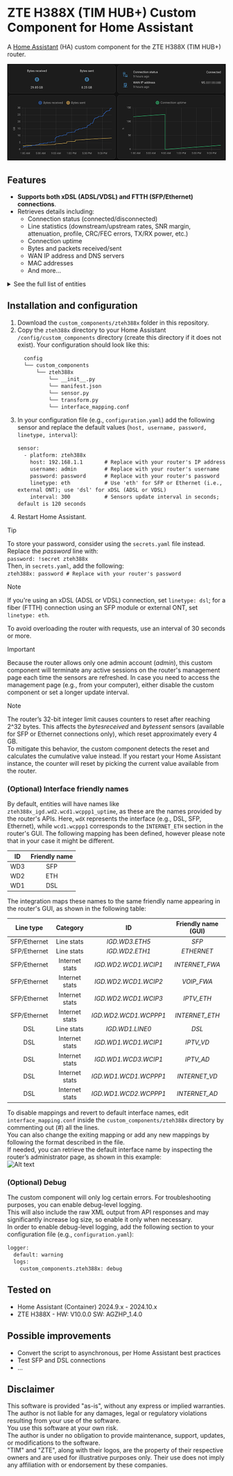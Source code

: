 # ZTE H388X (TIM HUB+) Custom Component for Home Assistant

A [Home Assistant](https://www.home-assistant.io/) (HA) custom component for the ZTE H388X (TIM HUB+) router.

![Alt text](img/example_dashboard.png?raw=true "Example dashboard")

## Features

- **Supports both xDSL (ADSL/VDSL) and FTTH (SFP/Ethernet) connections**.
- Retrieves details including:
  - Connection status (connected/disconnected)
  - Line statistics (downstream/upstream rates, SNR margin, attenuation, profile, CRC/FEC errors, TX/RX power, etc.)
  - Connection uptime
  - Bytes and packets received/sent
  - WAN IP address and DNS servers
  - MAC addresses
  - And more...

<details>
  <summary>See the full list of entities</summary>

  ```
	- zteh388x_dsl_atuc_fec_errors
	- zteh388x_dsl_currentprofile
	- zteh388x_dsl_data_path
	- zteh388x_dsl_downcrc_errors
	- zteh388x_dsl_downinterleavedelay
	- zteh388x_dsl_downinterleavedepth
	- zteh388x_dsl_downstream_attenuation
	- zteh388x_dsl_downstream_current_rate
	- zteh388x_dsl_downstream_max_rate
	- zteh388x_dsl_downstream_noise_margin
	- zteh388x_dsl_downstream_power
	- zteh388x_dsl_downstreaminp
	- zteh388x_dsl_enable
	- zteh388x_dsl_fec_errors
	- zteh388x_dsl_link_retrain
	- zteh388x_dsl_module_type
	- zteh388x_dsl_showtime_start
	- zteh388x_dsl_status
	- zteh388x_dsl_tlinkencapsulationused
	- zteh388x_dsl_upcrc_errors
	- zteh388x_dsl_upinterleavedelay
	- zteh388x_dsl_upinterleavedepth
	- zteh388x_dsl_upstream_attenuation
	- zteh388x_dsl_upstream_current_rate
	- zteh388x_dsl_upstream_max_rate
	- zteh388x_dsl_upstream_noise_margin
	- zteh388x_dsl_upstream_power
	- zteh388x_dsl_upstreaminp
	- zteh388x_ethernet_bytesreceived
	- zteh388x_ethernet_bytessent
	- zteh388x_ethernet_if_errorid
	- zteh388x_ethernet_lastchange
	- zteh388x_ethernet_linkduplex
	- zteh388x_ethernet_linkspeed
	- zteh388x_ethernet_macaddress
	- zteh388x_ethernet_packetsreceived
	- zteh388x_ethernet_packetssent
	- zteh388x_ethernet_singlerxstrength
	- zteh388x_ethernet_singlestatus
	- zteh388x_ethernet_singletxstrength
	- zteh388x_ethernet_status
	- zteh388x_internet_ad_atmencapsulation
	- zteh388x_internet_ad_atmqos
	- zteh388x_internet_ad_authtype
	- zteh388x_internet_ad_connerror
	- zteh388x_internet_ad_connstatus
	- zteh388x_internet_ad_connstatus6
	- zteh388x_internet_ad_conntrigger
	- zteh388x_internet_ad_destaddress
	- zteh388x_internet_ad_dns1
	- zteh388x_internet_ad_dns2
	- zteh388x_internet_ad_dns3
	- zteh388x_internet_ad_enablepassthrough
	- zteh388x_internet_ad_gateway
	- zteh388x_internet_ad_ipaddress
	- zteh388x_internet_ad_ipmode
	- zteh388x_internet_ad_isnat
	- zteh388x_internet_ad_linkmode
	- zteh388x_internet_ad_mode
	- zteh388x_internet_ad_mtu
	- zteh388x_internet_ad_pagetype
	- zteh388x_internet_ad_strservlist
	- zteh388x_internet_ad_sub_destaddress0
	- zteh388x_internet_ad_sub_destaddress1
	- zteh388x_internet_ad_subnetmask
	- zteh388x_internet_ad_transtype
	- zteh388x_internet_ad_uplink
	- zteh388x_internet_ad_uptime
	- zteh388x_internet_ad_username
	- zteh388x_internet_ad_vlanenable
	- zteh388x_internet_ad_wancname
	- zteh388x_internet_ad_wantype
	- zteh388x_internet_ad_workifmac
	- zteh388x_internet_ad_xdslmode
	- zteh388x_internet_eth_authtype
	- zteh388x_internet_eth_connerror
	- zteh388x_internet_eth_connstatus
	- zteh388x_internet_eth_connstatus6
	- zteh388x_internet_eth_conntrigger
	- zteh388x_internet_eth_dns1
	- zteh388x_internet_eth_dns2
	- zteh388x_internet_eth_dns3
	- zteh388x_internet_eth_enablepassthrough
	- zteh388x_internet_eth_gateway
	- zteh388x_internet_eth_ipaddress
	- zteh388x_internet_eth_ipmode
	- zteh388x_internet_eth_isnat
	- zteh388x_internet_eth_linkmode
	- zteh388x_internet_eth_mode
	- zteh388x_internet_eth_mtu
	- zteh388x_internet_eth_pagetype
	- zteh388x_internet_eth_priority
	- zteh388x_internet_eth_strservlist
	- zteh388x_internet_eth_subnetmask
	- zteh388x_internet_eth_transtype
	- zteh388x_internet_eth_uplink
	- zteh388x_internet_eth_uptime
	- zteh388x_internet_eth_username
	- zteh388x_internet_eth_vlanenable
	- zteh388x_internet_eth_vlanid
	- zteh388x_internet_eth_wancname
	- zteh388x_internet_eth_wantype
	- zteh388x_internet_eth_workifmac
	- zteh388x_internet_eth_xdslmode
	- zteh388x_internet_fwa_addressingtype
	- zteh388x_internet_fwa_connerror
	- zteh388x_internet_fwa_connstatus
	- zteh388x_internet_fwa_dns1
	- zteh388x_internet_fwa_dns2
	- zteh388x_internet_fwa_dns3
	- zteh388x_internet_fwa_gateway
	- zteh388x_internet_fwa_ipaddress
	- zteh388x_internet_fwa_ipmode
	- zteh388x_internet_fwa_isnat
	- zteh388x_internet_fwa_linkmode
	- zteh388x_internet_fwa_mode
	- zteh388x_internet_fwa_mtu
	- zteh388x_internet_fwa_pagetype
	- zteh388x_internet_fwa_priority
	- zteh388x_internet_fwa_remainleasetime
	- zteh388x_internet_fwa_strservlist
	- zteh388x_internet_fwa_subnetmask
	- zteh388x_internet_fwa_uplink
	- zteh388x_internet_fwa_uptime
	- zteh388x_internet_fwa_vlanenable
	- zteh388x_internet_fwa_vlanid
	- zteh388x_internet_fwa_wancname
	- zteh388x_internet_fwa_wantype
	- zteh388x_internet_fwa_workifmac
	- zteh388x_internet_fwa_xdslmode
	- zteh388x_internet_vd_authtype
	- zteh388x_internet_vd_connerror
	- zteh388x_internet_vd_connstatus
	- zteh388x_internet_vd_connstatus6
	- zteh388x_internet_vd_conntrigger
	- zteh388x_internet_vd_dns1
	- zteh388x_internet_vd_dns2
	- zteh388x_internet_vd_dns3
	- zteh388x_internet_vd_enablepassthrough
	- zteh388x_internet_vd_gateway
	- zteh388x_internet_vd_ipaddress
	- zteh388x_internet_vd_ipmode
	- zteh388x_internet_vd_isnat
	- zteh388x_internet_vd_linkmode
	- zteh388x_internet_vd_mode
	- zteh388x_internet_vd_mtu
	- zteh388x_internet_vd_pagetype
	- zteh388x_internet_vd_priority
	- zteh388x_internet_vd_strservlist
	- zteh388x_internet_vd_subnetmask
	- zteh388x_internet_vd_transtype
	- zteh388x_internet_vd_uplink
	- zteh388x_internet_vd_uptime
	- zteh388x_internet_vd_username
	- zteh388x_internet_vd_vlanenable
	- zteh388x_internet_vd_vlanid
	- zteh388x_internet_vd_wancname
	- zteh388x_internet_vd_wantype
	- zteh388x_internet_vd_workifmac
	- zteh388x_internet_vd_xdslmode
	- zteh388x_iptv_ad_addressingtype
	- zteh388x_iptv_ad_atmencapsulation
	- zteh388x_iptv_ad_atmqos
	- zteh388x_iptv_ad_connerror
	- zteh388x_iptv_ad_connstatus
	- zteh388x_iptv_ad_destaddress
	- zteh388x_iptv_ad_dns1
	- zteh388x_iptv_ad_dns2
	- zteh388x_iptv_ad_dns3
	- zteh388x_iptv_ad_gateway
	- zteh388x_iptv_ad_ipaddress
	- zteh388x_iptv_ad_ipmode
	- zteh388x_iptv_ad_isnat
	- zteh388x_iptv_ad_linkmode
	- zteh388x_iptv_ad_mode
	- zteh388x_iptv_ad_mtu
	- zteh388x_iptv_ad_pagetype
	- zteh388x_iptv_ad_remainleasetime
	- zteh388x_iptv_ad_strservlist
	- zteh388x_iptv_ad_sub_destaddress0
	- zteh388x_iptv_ad_sub_destaddress1
	- zteh388x_iptv_ad_subnetmask
	- zteh388x_iptv_ad_uplink
	- zteh388x_iptv_ad_uptime
	- zteh388x_iptv_ad_vlanenable
	- zteh388x_iptv_ad_wancname
	- zteh388x_iptv_ad_wantype
	- zteh388x_iptv_ad_workifmac
	- zteh388x_iptv_ad_xdslmode
	- zteh388x_iptv_eth_addressingtype
	- zteh388x_iptv_eth_connerror
	- zteh388x_iptv_eth_connstatus
	- zteh388x_iptv_eth_dns1
	- zteh388x_iptv_eth_dns2
	- zteh388x_iptv_eth_dns3
	- zteh388x_iptv_eth_gateway
	- zteh388x_iptv_eth_ipaddress
	- zteh388x_iptv_eth_ipmode
	- zteh388x_iptv_eth_isnat
	- zteh388x_iptv_eth_linkmode
	- zteh388x_iptv_eth_mode
	- zteh388x_iptv_eth_mtu
	- zteh388x_iptv_eth_pagetype
	- zteh388x_iptv_eth_priority
	- zteh388x_iptv_eth_remainleasetime
	- zteh388x_iptv_eth_strservlist
	- zteh388x_iptv_eth_subnetmask
	- zteh388x_iptv_eth_uplink
	- zteh388x_iptv_eth_uptime
	- zteh388x_iptv_eth_vlanenable
	- zteh388x_iptv_eth_vlanid
	- zteh388x_iptv_eth_wancname
	- zteh388x_iptv_eth_wantype
	- zteh388x_iptv_eth_workifmac
	- zteh388x_iptv_eth_xdslmode
	- zteh388x_iptv_vd_addressingtype
	- zteh388x_iptv_vd_connerror
	- zteh388x_iptv_vd_connstatus
	- zteh388x_iptv_vd_dns1
	- zteh388x_iptv_vd_dns2
	- zteh388x_iptv_vd_dns3
	- zteh388x_iptv_vd_gateway
	- zteh388x_iptv_vd_ipaddress
	- zteh388x_iptv_vd_ipmode
	- zteh388x_iptv_vd_isnat
	- zteh388x_iptv_vd_linkmode
	- zteh388x_iptv_vd_mode
	- zteh388x_iptv_vd_mtu
	- zteh388x_iptv_vd_pagetype
	- zteh388x_iptv_vd_priority
	- zteh388x_iptv_vd_remainleasetime
	- zteh388x_iptv_vd_strservlist
	- zteh388x_iptv_vd_subnetmask
	- zteh388x_iptv_vd_uplink
	- zteh388x_iptv_vd_uptime
	- zteh388x_iptv_vd_vlanenable
	- zteh388x_iptv_vd_vlanid
	- zteh388x_iptv_vd_wancname
	- zteh388x_iptv_vd_wantype
	- zteh388x_iptv_vd_workifmac
	- zteh388x_iptv_vd_xdslmode
	- zteh388x_sfp_bytesreceived
	- zteh388x_sfp_bytessent
	- zteh388x_sfp_if_errorid
	- zteh388x_sfp_lastchange
	- zteh388x_sfp_linkduplex
	- zteh388x_sfp_linkspeed
	- zteh388x_sfp_macaddress
	- zteh388x_sfp_packetsreceived
	- zteh388x_sfp_packetssent
	- zteh388x_sfp_singlerxstrength
	- zteh388x_sfp_singlestatus
	- zteh388x_sfp_singletxstrength
	- zteh388x_sfp_status
	- zteh388x_voip_fwa_addressingtype
	- zteh388x_voip_fwa_connerror
	- zteh388x_voip_fwa_connstatus
	- zteh388x_voip_fwa_dns1
	- zteh388x_voip_fwa_dns2
	- zteh388x_voip_fwa_dns3
	- zteh388x_voip_fwa_gateway
	- zteh388x_voip_fwa_ipaddress
	- zteh388x_voip_fwa_ipmode
	- zteh388x_voip_fwa_isnat
	- zteh388x_voip_fwa_linkmode
	- zteh388x_voip_fwa_mode
	- zteh388x_voip_fwa_mtu
	- zteh388x_voip_fwa_pagetype
	- zteh388x_voip_fwa_priority
	- zteh388x_voip_fwa_remainleasetime
	- zteh388x_voip_fwa_strservlist
	- zteh388x_voip_fwa_subnetmask
	- zteh388x_voip_fwa_uplink
	- zteh388x_voip_fwa_uptime
	- zteh388x_voip_fwa_vlanenable
	- zteh388x_voip_fwa_vlanid
	- zteh388x_voip_fwa_wancname
	- zteh388x_voip_fwa_wantype
	- zteh388x_voip_fwa_workifmac
	- zteh388x_voip_fwa_xdslmode
  ```
</details>

## Installation and configuration

1. Download the `custom_components/zteh388x` folder in this repository.
2. Copy the `zteh388x` directory to your Home Assistant `/config/custom_components` directory (create this directory if it does not exist).
   Your configuration should look like this:
	```
	  config
	  └── custom_components
	      └── zteh388x
	          └── __init__.py
	          └── manifest.json
	          └── sensor.py
	          └── transform.py
	          └── interface_mapping.conf
	```
3. In your configuration file (e.g., `configuration.yaml`) add the following sensor and replace the default values (`host, username, password, linetype, interval`):
	```
	sensor:
	  - platform: zteh388x
	    host: 192.168.1.1       # Replace with your router's IP address
	    username: admin         # Replace with your router's username
	    password: password	    # Replace with your router's password
	    linetype: eth           # Use 'eth' for SFP or Ethernet (i.e., external ONT); use 'dsl' for xDSL (ADSL or VDSL)
	    interval: 300           # Sensors update interval in seconds; default is 120 seconds
	```
4. Restart Home Assistant.

> [!TIP]
> To store your password, consider using the `secrets.yaml` file instead. Replace the *password* line with:\
```password: !secret zteh388x```\
Then, in `secrets.yaml`, add the following:\
```zteh388x: password # Replace with your router's password```

> [!NOTE]
> If you're using an xDSL (ADSL or VDSL) connection, set `linetype: dsl`; for a fiber (FTTH) connection using an SFP module or external ONT, set `linetype: eth`.
> 
> To avoid overloading the router with requests, use an interval of 30 seconds or more.

> [!IMPORTANT]
> Because the router allows only one admin account (*admin*), this custom component will terminate any active sessions on the router's management page each time the sensors are refreshed. In case you need to access the management page (e.g., from your computer), either disable the custom component or set a longer update interval.

> [!NOTE]
> The router’s 32-bit integer limit causes counters to reset after reaching 2^32 bytes. This affects the *bytesreceived* and *bytessent* sensors (available for SFP or Ethernet connections only), which reset approximately every 4 GB.\
> To mitigate this behavior, the custom component detects the reset and calculates the cumulative value instead. If you restart your Home Assistant instance, the counter will reset by picking the current value available from the router.

### (Optional) Interface friendly names

By default, entities will have names like `zteh388x_igd.wd2.wcd1.wcppp1_uptime`, as these are the names provided by the router's APIs. Here, `wdX` represents the interface (e.g., DSL, SFP, Ethernet), while `wcd1.wcppp1` corresponds to the `INTERNET_ETH` section in the router's GUI. The following mapping has been defined, however please note that in your case it might be different.

| **ID** | **Friendly name** |
|:------:|:-----------------:|
|   WD3  |        SFP        |
|   WD2  |        ETH        |
|   WD1  |        DSL        |

The integration maps these names to the same friendly name appearing in the router's GUI, as shown in the following table:

| **Line type** |  **Category**  |         **ID**        | **Friendly name (GUI)** |
|:-------------:|:--------------:|:---------------------:|:-----------------------:|
| SFP/Ethernet  | Line stats     | _IGD.WD3.ETH5_        | _SFP_                   |
| SFP/Ethernet  | Line stats     | _IGD.WD2.ETH1_        | _ETHERNET_              |
| SFP/Ethernet  | Internet stats | _IGD.WD2.WCD1.WCIP1_  | _INTERNET_FWA_          |
| SFP/Ethernet  | Internet stats | _IGD.WD2.WCD1.WCIP2_  | _VOIP_FWA_              |
| SFP/Ethernet  | Internet stats | _IGD.WD2.WCD1.WCIP3_  | _IPTV_ETH_              |
| SFP/Ethernet  | Internet stats | _IGD.WD2.WCD1.WCPPP1_ | _INTERNET_ETH_          |
| DSL           | Line stats     | _IGD.WD1.LINE0_       | _DSL_                   |
| DSL           | Internet stats | _IGD.WD1.WCD1.WCIP1_  | _IPTV_VD_               |
| DSL           | Internet stats | _IGD.WD1.WCD3.WCIP1_  | _IPTV_AD_               |
| DSL           | Internet stats | _IGD.WD1.WCD1.WCPPP1_ | _INTERNET_VD_           |
| DSL           | Internet stats | _IGD.WD1.WCD2.WCPPP1_ | _INTERNET_AD_           |

To disable mappings and revert to default interface names, edit `interface_mapping.conf` inside the `custom_components/zteh388x` directory by commenting out (#) all the lines.\
You can also change the exiting mapping or add any new mappings by following the format described in the file.\
If needed, you can retrieve the default interface name by inspecting the router’s administrator page, as shown in this example:\
![Alt text](img/inspectpage.jpg?raw=true "Inspect page")

### (Optional) Debug

The custom component will only log certain errors. For troubleshooting purposes, you can enable debug-level logging.\
This will also include the raw XML output from API responses and may significantly increase log size, so enable it only when necessary.\
In order to enable debug-level logging, add the following section to your configuration file (e.g., `configuration.yaml`):

```
logger:
  default: warning
  logs:
    custom_components.zteh388x: debug
```

## Tested on

- Home Assistant (Container) 2024.9.x - 2024.10.x
- ZTE H388X - HW: V10.0.0 SW: AGZHP_1.4.0

## Possible improvements

- Convert the script to asynchronous, per Home Assistant best practices
- Test SFP and DSL connections
- ...

## Disclaimer

This software is provided "as-is", without any express or implied warranties. The author is not liable for any damages, legal or regulatory violations resulting from your use of the software.\
You use this software at your own risk.\
The author is under no obligation to provide maintenance, support, updates, or modifications to the software.\
"TIM" and "ZTE", along with their logos, are the property of their respective owners and are used for illustrative purposes only. Their use does not imply any affiliation with or endorsement by these companies.
